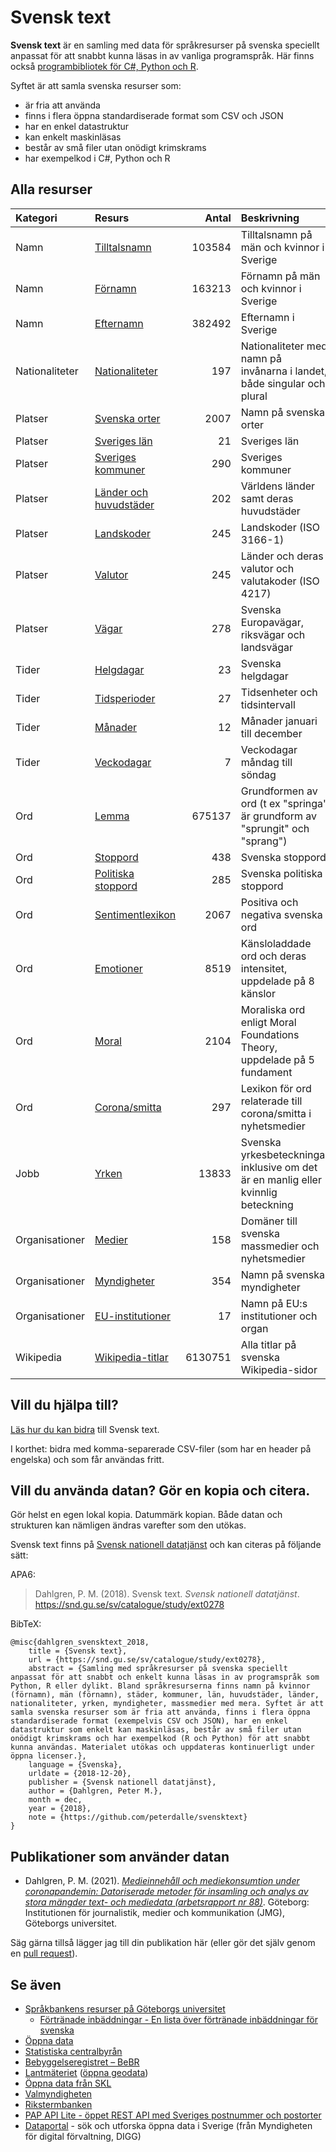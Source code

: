 # Svensk text

**Svensk text** är en samling med data för språkresurser på svenska speciellt anpassat för att snabbt kunna läsas in av vanliga programspråk. Här finns också [programbibliotek för C#, Python och R](src/).

Syftet är att samla svenska resurser som:

- är fria att använda
- finns i flera öppna standardiserade format som CSV och JSON
- har en enkel datastruktur
- kan enkelt maskinläsas
- består av små filer utan onödigt krimskrams
- har exempelkod i C#, Python och R

## Alla resurser

Kategori         | Resurs                                | Antal   | Beskrivning
:--------------- | :------------------------------------ | ------: | :-------------------------------------------- 
Namn             | [Tilltalsnamn](namn/)                 | 103584  | Tilltalsnamn på män och kvinnor i Sverige
Namn             | [Förnamn](namn/)                      | 163213  | Förnamn på män och kvinnor i Sverige
Namn             | [Efternamn](namn/)                    | 382492  | Efternamn i Sverige
Nationaliteter   | [Nationaliteter](nationaliteter/)     | 197     | Nationaliteter med namn på invånarna i landet, både singular och plural
Platser          | [Svenska orter](platser/)             | 2007    | Namn på svenska orter
Platser          | [Sveriges län](platser/)              | 21      | Sveriges län
Platser          | [Sveriges kommuner](platser/)         | 290     | Sveriges kommuner
Platser          | [Länder och huvudstäder](platser/)    | 202     | Världens länder samt deras huvudstäder
Platser          | [Landskoder](platser/)                | 245     | Landskoder (ISO 3166-1)
Platser          | [Valutor](platser/)                   | 245     | Länder och deras valutor och valutakoder (ISO 4217)
Platser          | [Vägar](platser/)                     | 278     | Svenska Europavägar, riksvägar och landsvägar
Tider            | [Helgdagar](tider/)                   | 23      | Svenska helgdagar
Tider            | [Tidsperioder](tider/)                | 27      | Tidsenheter och tidsintervall
Tider            | [Månader](tider/)                     | 12      | Månader januari till december
Tider            | [Veckodagar](tider/)                  | 7       | Veckodagar måndag till söndag
Ord              | [Lemma](lemma/)                       | 675137  | Grundformen av ord (t ex "springa" är grundform av "sprungit" och "sprang")
Ord              | [Stoppord](stoppord/)                 | 438     | Svenska stoppord
Ord              | [Politiska stoppord](stoppord/)       | 285     | Svenska politiska stoppord
Ord              | [Sentimentlexikon](sentiment/)        | 2067    | Positiva och negativa svenska ord
Ord              | [Emotioner](emotioner/)               | 8519    | Känsloladdade ord och deras intensitet, uppdelade på 8 känslor
Ord              | [Moral](moral/)                       | 2104    | Moraliska ord enligt Moral Foundations Theory, uppdelade på 5 fundament
Ord              | [Corona/smitta](lexikon/)             | 297     | Lexikon för ord relaterade till corona/smitta i nyhetsmedier
Jobb             | [Yrken](yrken/)                       | 13833   | Svenska yrkesbeteckningar inklusive om det är en manlig eller kvinnlig beteckning
Organisationer   | [Medier](organisationer/)             | 158     | Domäner till svenska massmedier och nyhetsmedier
Organisationer   | [Myndigheter](organisationer/)        | 354     | Namn på svenska myndigheter
Organisationer   | [EU-institutioner](organisationer/)   | 17      | Namn på EU:s institutioner och organ
Wikipedia        | [Wikipedia-titlar](wikipedia/)        | 6130751 | Alla titlar på svenska Wikipedia-sidor

## Vill du hjälpa till?

[Läs hur du  kan bidra](CONTRIBUTE.md) till Svensk text.

I korthet: bidra med komma-separerade CSV-filer (som har en header på engelska) och som får användas fritt.

## Vill du använda datan? Gör en kopia och citera.

Gör helst en egen lokal kopia. Datummärk kopian. Både datan och strukturen kan nämligen ändras varefter som den utökas.

Svensk text finns på [Svensk nationell datatjänst](https://snd.gu.se/sv/catalogue/study/ext0278) och kan citeras på följande sätt:

APA6:

> Dahlgren, P. M. (2018). Svensk text. *Svensk nationell datatjänst*. https://snd.gu.se/sv/catalogue/study/ext0278

BibTeX:

```
@misc{dahlgren_svensktext_2018,
	title = {Svensk text},
	url = {https://snd.gu.se/sv/catalogue/study/ext0278},
	abstract = {Samling med språkresurser på svenska speciellt anpassat för att snabbt och enkelt kunna läsas in av programspråk som Python, R eller dylikt. Bland språkresurserna finns namn på kvinnor (förnamn), män (förnamn), städer, kommuner, län, huvudstäder, länder, nationaliteter, yrken, myndigheter, massmedier med mera. Syftet är att samla svenska resurser som är fria att använda, finns i flera öppna standardiserade format (exempelvis CSV och JSON), har en enkel datastruktur som enkelt kan maskinläsas, består av små filer utan onödigt krimskrams och har exempelkod (R och Python) för att snabbt kunna användas. Materialet utökas och uppdateras kontinuerligt under öppna licenser.},
	language = {Svenska},
	urldate = {2018-12-20},
	publisher = {Svensk nationell datatjänst},
	author = {Dahlgren, Peter M.},
	month = dec,
	year = {2018},
	note = {https://github.com/peterdalle/svensktext}
}
```

## Publikationer som använder datan

* Dahlgren, P. M. (2021). [*Medieinnehåll och mediekonsumtion under coronapandemin: Datoriserade metoder för insamling och analys av stora mängder text- och mediedata (arbetsrapport nr 88)*](https://www.gu.se/jmg/var-forskning/publikationer/jmgs-rapportserie). Göteborg: Institutionen för journalistik, medier och kommunikation (JMG), Göteborgs universitet.

Säg gärna tillså lägger jag till din publikation här (eller gör det själv genom en [pull request](https://docs.github.com/en/pull-requests/collaborating-with-pull-requests/proposing-changes-to-your-work-with-pull-requests/about-pull-requests)).

## Se även

- [Språkbankens resurser på Göteborgs universitet](https://spraakbanken.gu.se/swe/resurser)
  - [Förtränade inbäddningar - En lista över förtränade inbäddningar för svenska](https://spraakbanken.gu.se/resurser/embeddings)
- [Öppna data](https://oppnadata.se/)
- [Statistiska centralbyrån](http://www.scb.se/)
- [Bebyggelseregistret – BeBR](https://www.raa.se/hitta-information/bebyggelseregistret-bebr/)
- [Lantmäteriet](https://www.lantmateriet.se/) ([öppna geodata](https://www.lantmateriet.se/sv/Kartor-och-geografisk-information/oppna-data/))
- [Öppna data från SKL](https://skl.se/naringslivarbetedigitalisering/digitalisering/informationsforsorjningochdigitalinfrastruktur/oppnadata/sklsoppnadata.psidata.html)
- [Valmyndigheten](https://www.val.se/)
- [Rikstermbanken](http://www.rikstermbanken.se/)
- [PAP API Lite - öppet REST API med Sveriges postnummer och postorter](https://papilite.se/)
- [Dataportal](https://www.dataportal.se/) - sök och utforska öppna data i Sverige (från Myndigheten för digital förvaltning, DIGG)
